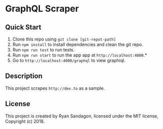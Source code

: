 # GraphQL Scraper

## Quick Start

1. Clone this repo using `git clone [git-repot-path]`
1. Run `npm install` to install dependencies and clean the git repo.<br />
1. Run `npm run test` to run tests.
1. Run `npm run start` to run the app app at `http://localhost:4000`.*
1. Go to `http://localhost:4000/graphql` to view graphiql.

## Description
This project scrapes `http://dev.to` as a sample.

## License

This project is created by Ryan Sandagon, licensed under the MIT license, Copyright (c) 2018. 
